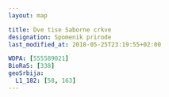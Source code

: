 ```yaml
---
layout: map

title: Dve tise Saborne crkve
designation: Spomenik prirode
last_modified_at: 2018-05-25T23:19:55+02:00

WDPA: [555589021]
BioRaS: [338]
geoSrbija:
  L1_182: [58, 163]
---
```

